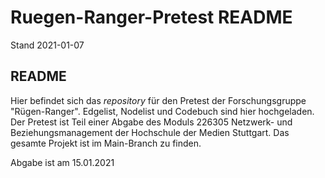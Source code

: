 # Ruegen-Ranger-Pretest README #
Stand 2021-01-07

## README

Hier befindet sich das *repository* für den Pretest der Forschungsgruppe "Rügen-Ranger". Edgelist, Nodelist und Codebuch sind hier hochgeladen. Der Pretest ist Teil einer Abgabe des Moduls 226305 Netzwerk- und Beziehungsmanagement der Hochschule der Medien Stuttgart. Das gesamte Projekt ist im Main-Branch zu finden.

Abgabe ist am 15.01.2021
